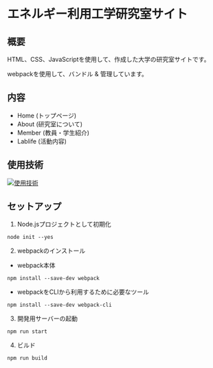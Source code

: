 # エネルギー利用工学研究室サイト
## 概要
<p>HTML、CSS、JavaScriptを使用して、作成した大学の研究室サイトです。</p>
<p>webpackを使用して、バンドル & 管理しています。</p>

## 内容
- Home (トップページ)
- About (研究室について)
- Member (教員・学生紹介)
- Lablife (活動内容)

## 使用技術
[![使用技術](https://skillicons.dev/icons?i=html,css,js,nodejs,webpack,git,github,vscode)](https://skillicons.dev)

## セットアップ
1. Node.jsプロジェクトとして初期化
   
`node init --yes`

2. webpackのインストール
- webpack本体
  
`npm install --save-dev webpack`

- webpackをCLIから利用するために必要なツール

`npm install --save-dev webpack-cli`

3. 開発用サーバーの起動

`npm run start`

4. ビルド

`npm run build`
